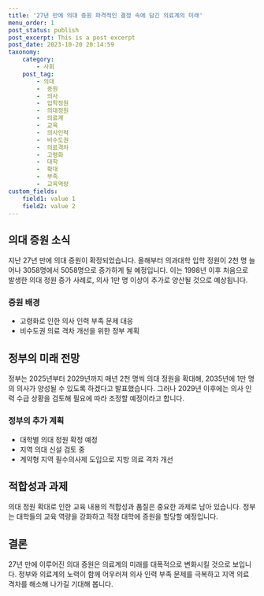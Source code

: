 ```yaml
---
title: '27년 만에 의대 증원 파격적인 결정 속에 담긴 의료계의 미래'
menu_order: 1
post_status: publish
post_excerpt: This is a post excerpt
post_date: 2023-10-20 20:14:59
taxonomy:
    category:
        - 사회
    post_tag:
        - 의대
        -  증원
        -  의사
        -  입학정원
        -  의대정원
        -  의료계
        -  교육
        -  의사인력
        -  비수도권
        -  의료격차
        -  고령화
        -  대학
        -  확대
        -  부족
        -  교육역량
custom_fields:
    field1: value 1
    field2: value 2
---
```



## 의대 증원 소식
지난 27년 만에 의대 증원이 확정되었습니다. 올해부터 의과대학 입학 정원이 2천 명 늘어나 3058명에서 5058명으로 증가하게 될 예정입니다. 이는 1998년 이후 처음으로 발생한 의대 정원 증가 사례로, 의사 1만 명 이상이 추가로 양산될 것으로 예상됩니다.

### 증원 배경
- 고령화로 인한 의사 인력 부족 문제 대응
- 비수도권 의료 격차 개선을 위한 정부 계획

## 정부의 미래 전망
정부는 2025년부터 2029년까지 매년 2천 명씩 의대 정원을 확대해, 2035년에 1만 명의 의사가 양성될 수 있도록 하겠다고 발표했습니다. 그러나 2029년 이후에는 의사 인력 수급 상황을 검토해 필요에 따라 조정할 예정이라고 합니다.

### 정부의 추가 계획
- 대학별 의대 정원 확정 예정
- 지역 의대 신설 검토 중
- 계약형 지역 필수의사제 도입으로 지방 의료 격차 개선

## 적합성과 과제
의대 정원 확대로 인한 교육 내용의 적합성과 품질은 중요한 과제로 남아 있습니다. 정부는 대학들의 교육 역량을 강화하고 적정 대학에 증원을 할당할 예정입니다.

## 결론
27년 만에 이루어진 의대 증원은 의료계의 미래를 대폭적으로 변화시킬 것으로 보입니다. 정부와 의료계의 노력이 함께 어우러져 의사 인력 부족 문제를 극복하고 지역 의료 격차를 해소해 나가길 기대해 봅니다.
